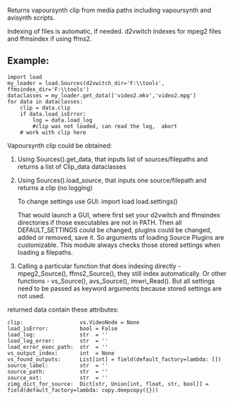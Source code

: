 
Returns vapoursynth clip from  media paths including vapoursynth and avisynth scripts.

Indexing of files is automatic, if needed. d2vwitch indexes for mpeg2 files and ffmsindex if using ffms2.

## Example:
```
import load
my_loader = load.Sources(d2vwitch_dir='F:\\tools', ffmsindex_dir='F:\\tools')
dataclasses = my_loader.get_data(['video2.mkv','video2.mpg']
for data in dataclasses:
    clip = data.clip
    if data.load_isError:
        log = data.load_log
        #clip was not loaded, can read the log,  abort
    # work with clip here
```

Vapoursynth clip could be obtained:
1. Using Sources().get_data, that inputs list of sources/filepaths and returns a list of Clip_data dataclasses
2. Using Sources().load_source, that inputs one source/filepath and returns a clip (no logging)

    To change settings use GUI:
    import load
    load.settings()

    That would launch a GUI, where first set your d2vwitch and ffmsindex directories if those executables are not in PATH.
    Then all DEFAULT_SETTINGS could be changed, plugins could be changed, added or removed,
    save it. So arguments of loading Source Plugins are customizable.
    This module always checks those stored settings when loading a filepaths.

3. Calling a particular function that does indexing directly - mpeg2_Source(), ffms2_Source(),
   they still index automatically. Or other functions - vs_Source(), avs_Source(), imwri_Read().
   But all settings need to be passed as keyword arguments because stored settings are not used.

returned data contain these attributes:
```
clip:                  vs.VideoNode = None
load_isError:          bool = False
load_log:              str  = ''
load_log_error:        str  = ''
load_error_exec_path:  str  = ''
vs_output_index:       int  = None
vs_found_outputs:      List[int] = field(default_factory=lambda: [])
source_label:          str  = ''
source_path:           str  = ''
source_ext:            str  = ''
zimg_dict_for_source:  Dict[str, Union[int, float, str, bool]] = field(default_factory=lambda: copy.deepcopy({}))
```
